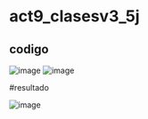 # act9_clasesv3_5j
## codigo

![image](https://github.com/user-attachments/assets/eb162f4c-bf60-473f-ac52-78cb231d9c13)
![image](https://github.com/user-attachments/assets/841c537c-ec76-4c9c-bd09-5765e1d1c30b)

#resultado

![image](https://github.com/user-attachments/assets/38aaf5e9-69d4-4c02-9690-4248e0855feb)




